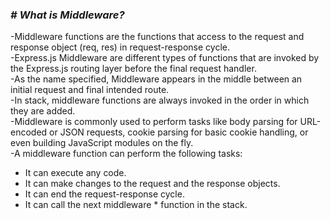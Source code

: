 ### ***# What is Middleware?***

-Middleware functions are the functions that access to the request and response object (req, res) in request-response cycle.\
-Express.js Middleware are different types of functions that are invoked by the Express.js routing layer before the final request handler. \
-As the name specified, Middleware appears in the middle between an initial request and final intended route. \
-In stack, middleware functions are always invoked in the order in which they are added.\
-Middleware is commonly used to perform tasks like body parsing for URL-encoded or JSON requests, cookie parsing for basic cookie handling, or even building JavaScript modules on the fly.\
-A middleware function can perform the following tasks:
* It can execute any code.
* It can make changes to the request and the response objects.
* It can end the request-response cycle.
* It can call the next middleware * function in the stack.
